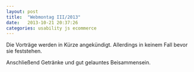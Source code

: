 ```yaml
---
layout: post
title:  "Webmontag III/2013"
date:   2013-10-21 20:37:26
categories: usability js ecommerce
---
```


Die Vorträge werden in Kürze angekündigt. Allerdings in keinem Fall bevor sie feststehen.

Anschließend Getränke und gut gelauntes Beisammensein.